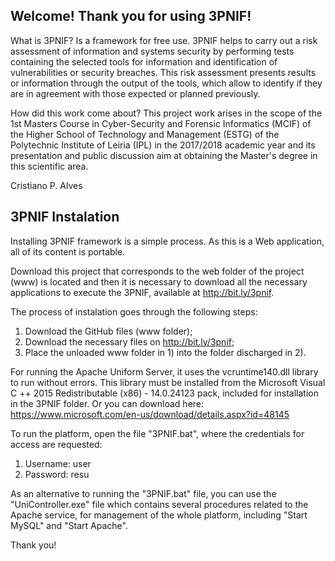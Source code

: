 
Welcome! Thank you for using 3PNIF!
----------------------------------------------------------

What is 3PNIF?
Is a framework for free use.
3PNIF helps to carry out a risk assessment of information and systems security by performing tests containing the selected tools for information and identification of vulnerabilities or security breaches. This risk assessment presents results or information through the output of the tools, which allow to identify if they are in agreement with those expected or planned previously. 

How did this work come about?
This project work arises in the scope of the 1st Masters Course in Cyber-Security and Forensic Informatics (MCIF) of the Higher School of Technology and Management (ESTG) of the Polytechnic Institute of Leiria (IPL) in the 2017/2018 academic year and its presentation and public discussion aim at obtaining the Master's degree in this scientific area. 

Cristiano P. Alves 


3PNIF Instalation
-----------------

Installing 3PNIF framework is a simple process. As this is a Web application, all of its content is portable.

Download this project that corresponds to the web folder of the project (www) is located and then it is necessary to download all the necessary applications to execute the 3PNIF, available at http://bit.ly/3pnif.

The process of instalation goes through the following steps:
1) Download the GitHub files (www folder);
2) Download the necessary files on http://bit.ly/3pnif;
3) Place the unloaded www folder in 1) into the folder discharged in 2).

For running the Apache Uniform Server, it uses the vcruntime140.dll library to run without errors. This library must be installed from the Microsoft Visual C ++ 2015 Redistributable (x86) - 14.0.24123 pack, included for installation in the 3PNIF folder. Or you can download here: https://www.microsoft.com/en-us/download/details.aspx?id=48145

To run the platform, open the file "3PNIF.bat", where the credentials for access are requested:
1) Username: user
2) Password: resu

As an alternative to running the "3PNIF.bat" file, you can use the "UniController.exe" file which contains several procedures related to the Apache service, for management of the whole platform, including "Start MySQL" and "Start Apache".

Thank you!
